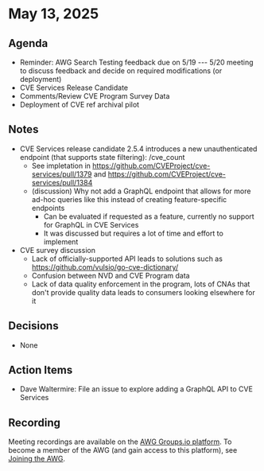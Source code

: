 # May 13, 2025

## Agenda

* Reminder: AWG Search Testing feedback due on 5/19 --- 5/20 meeting to discuss feedback and decide on required modifications (or deployment)
* CVE Services Release Candidate
* Comments/Review CVE Program Survey Data
* Deployment of CVE ref archival pilot

## Notes

* CVE Services release candidate 2.5.4 introduces a new unauthenticated endpoint (that supports state filtering): /cve_count
  * See impletation in https://github.com/CVEProject/cve-services/pull/1379 and https://github.com/CVEProject/cve-services/pull/1384
  * (discussion) Why not add a GraphQL endpoint that allows for more ad-hoc queries like this instead of creating feature-specific endpoints
    * Can be evaluated if requested as a feature, currently no support for GraphQL in CVE Services
    * It was discussed but requires a lot of time and effort to implement
* CVE survey discussion
  * Lack of officially-supported API leads to solutions such as https://github.com/vulsio/go-cve-dictionary/
  * Confusion between NVD and CVE Program data
  * Lack of data quality enforcement in the program, lots of CNAs that don't provide quality data leads to consumers looking elsewhere for it

## Decisions

* None

## Action Items

* Dave Waltermire: File an issue to explore adding a GraphQL API to CVE Services

## Recording

Meeting recordings are available on the [AWG Groups.io platform](https://cve-cwe-programs.groups.io/g/AWG/files/MeetingRecordings).
To become a member of the AWG (and gain access to this platform), see [Joining the AWG](https://github.com/CVEProject/automation-working-group?tab=readme-ov-file#joining-the-awg).

